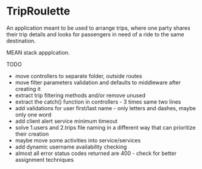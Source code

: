 TripRoulette
=========

An application meant to be used to arrange trips, where one party shares their trip details and looks for passengers in need of a ride to the same destination.

MEAN stack appplcation.


TODO
- move controllers to separate folder, outside routes
- move filter parameters validation and defaults to middleware after creating it
- extract trip filtering methods and/or remove unused
- extract the catch() function in controllers - 3 times same two lines
- add validations for user first/last name - only letters and dashes, maybe only one word
- add client alert service minimum timeout
- solve 1.users and 2.trips file naming in a different way that can prioritize their creation
- maybe move some activities into service/services
- add dynamic username availability checking
- almost all error status codes returned are 400 - check for better assignment techniques
